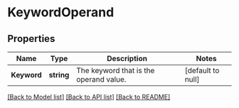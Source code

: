 # KeywordOperand

## Properties
Name | Type | Description | Notes
------------ | ------------- | ------------- | -------------
**Keyword** | **string** | The keyword that is the operand value. | [default to null]

[[Back to Model list]](../README.md#documentation-for-models) [[Back to API list]](../README.md#documentation-for-api-endpoints) [[Back to README]](../README.md)

